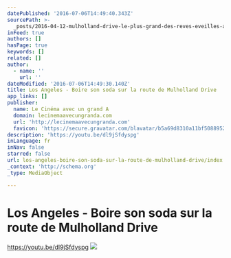 ```yaml
---
datePublished: '2016-07-06T14:49:40.343Z'
sourcePath: >-
  _posts/2016-04-12-mulholland-drive-le-plus-grand-des-reves-eveilles-au-cinema.md
inFeed: true
authors: []
hasPage: true
keywords: []
related: []
author:
  - name: ''
    url: ''
dateModified: '2016-07-06T14:49:30.140Z'
title: Los Angeles - Boire son soda sur la route de Mulholland Drive
app_links: []
publisher:
  name: Le Cinéma avec un grand A
  domain: lecinemaavecungranda.com
  url: 'http://lecinemaavecungranda.com'
  favicon: 'https://secure.gravatar.com/blavatar/b5a69d8310a11bf50889525c55519837?s=16'
description: 'https://youtu.be/dl9jSfdyspg'
inLanguage: fr
inNav: false
starred: false
url: los-angeles-boire-son-soda-sur-la-route-de-mulholland-drive/index.html
_context: 'http://schema.org'
_type: MediaObject

---
```

# Los Angeles - Boire son soda sur la route de Mulholland Drive

https://youtu.be/dl9jSfdyspg
![](https://the-grid-user-content.s3-us-west-2.amazonaws.com/0fd0acc4-ab2a-4b85-9918-65ffb0f1de7d.jpg)